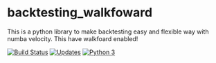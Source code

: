 # backtesting_walkfoward
This is a python library to make backtesting easy and flexible way with numba velocity. This have walkfoard enabled!

[![Build Status](https://app.travis-ci.com/JoaoZati/backtesting-numba.svg?branch=main)](https://app.travis-ci.com/JoaoZati/backtesting-numba)
[![Updates](https://pyup.io/repos/github/JoaoZati/backtesting-numba/shield.svg)](https://pyup.io/repos/github/JoaoZati/backtesting-numba/)
[![Python 3](https://pyup.io/repos/github/JoaoZati/backtesting-numba/python-3-shield.svg)](https://pyup.io/repos/github/JoaoZati/backtesting-numba/)
